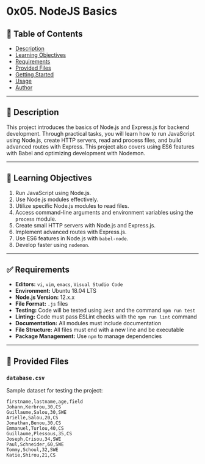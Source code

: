 # 0x05. NodeJS Basics

## 📜 Table of Contents
- [Description](#description)
- [Learning Objectives](#learning-objectives)
- [Requirements](#requirements)
- [Provided Files](#provided-files)
- [Getting Started](#getting-started)
- [Usage](#usage)
- [Author](#author)

---

## 📖 Description
This project introduces the basics of Node.js and Express.js for backend development. Through practical tasks, you will learn how to run JavaScript using Node.js, create HTTP servers, read and process files, and build advanced routes with Express. This project also covers using ES6 features with Babel and optimizing development with Nodemon.

---

## 🎯 Learning Objectives

1. Run JavaScript using Node.js.
2. Use Node.js modules effectively.
3. Utilize specific Node.js modules to read files.
4. Access command-line arguments and environment variables using the `process` module.
5. Create small HTTP servers with Node.js and Express.js.
6. Implement advanced routes with Express.js.
7. Use ES6 features in Node.js with `babel-node`.
8. Develop faster using `nodemon`.

---

## ✅ Requirements
- **Editors:** `vi`, `vim`, `emacs`, `Visual Studio Code`
- **Environment:** Ubuntu 18.04 LTS
- **Node.js Version:** 12.x.x
- **File Format:** `.js` files
- **Testing:** Code will be tested using `Jest` and the command `npm run test`
- **Linting:** Code must pass ESLint checks with the `npm run lint` command
- **Documentation:** All modules must include documentation
- **File Structure:** All files must end with a new line and be executable
- **Package Management:** Use `npm` to manage dependencies

---

## 📂 Provided Files
### `database.csv`
Sample dataset for testing the project:
```csv
firstname,lastname,age,field
Johann,Kerbrou,30,CS
Guillaume,Salou,30,SWE
Arielle,Salou,20,CS
Jonathan,Benou,30,CS
Emmanuel,Turlou,40,CS
Guillaume,Plessous,35,CS
Joseph,Crisou,34,SWE
Paul,Schneider,60,SWE
Tommy,Schoul,32,SWE
Katie,Shirou,21,CS
